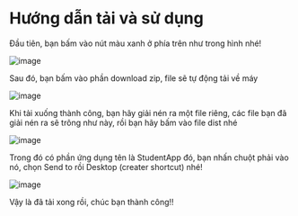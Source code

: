 <h1>Hướng dẫn tải và sử dụng</h1>

Đầu tiên, bạn bấm vào nút màu xanh ở phía trên như trong hình nhé!

![image](https://github.com/user-attachments/assets/57d52e62-52ee-4bae-808b-455beb65a8ca)

Sau đó, bạn bấm vào phần download zip, file sẽ tự động tải về máy

![image](https://github.com/user-attachments/assets/eca0520e-9c6c-490c-9345-1a61349814f7)

Khi tải xuống thành công, bạn hãy giải nén ra một file riêng, các file bạn đã giải nén ra sẽ trông như này, rồi bạn hãy bấm vào file dist nhé

![image](https://github.com/user-attachments/assets/ecb57373-2564-4bff-8146-37fcdd237f2f)

Trong đó có phần ứng dụng tên là StudentApp đó, bạn nhấn chuột phải vào nó, chọn Send to rồi Desktop (creater shortcut) nhé!

![image](https://github.com/user-attachments/assets/47195f67-0562-4d5b-aa7d-ece21fe0ec69)

Vậy là đã tải xong rồi, chúc bạn thành công!!
